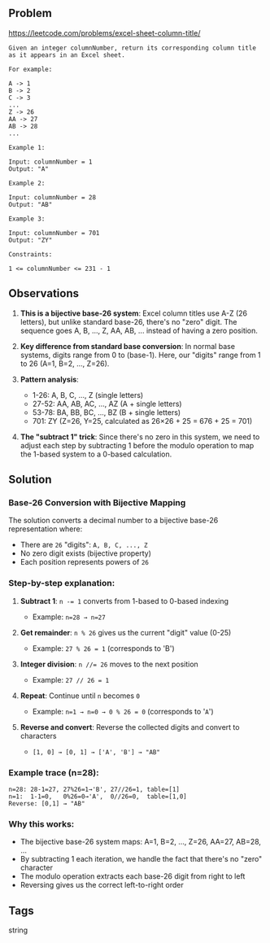 ## Problem

https://leetcode.com/problems/excel-sheet-column-title/

```
Given an integer columnNumber, return its corresponding column title as it appears in an Excel sheet.

For example:

A -> 1
B -> 2
C -> 3
...
Z -> 26
AA -> 27
AB -> 28 
...

Example 1:

Input: columnNumber = 1
Output: "A"

Example 2:

Input: columnNumber = 28
Output: "AB"

Example 3:

Input: columnNumber = 701
Output: "ZY"

Constraints:

1 <= columnNumber <= 231 - 1
```

## Observations

1. **This is a bijective base-26 system**: Excel column titles use A-Z (26 letters), but unlike standard base-26, there's no "zero" digit. The sequence goes A, B, ..., Z, AA, AB, ... instead of having a zero position.

2. **Key difference from standard base conversion**: In normal base systems, digits range from 0 to (base-1). Here, our "digits" range from 1 to 26 (A=1, B=2, ..., Z=26).

3. **Pattern analysis**:
   - 1-26: A, B, C, ..., Z (single letters)
   - 27-52: AA, AB, AC, ..., AZ (A + single letters)
   - 53-78: BA, BB, BC, ..., BZ (B + single letters)
   - 701: ZY (Z=26, Y=25, calculated as 26×26 + 25 = 676 + 25 = 701)

4. **The "subtract 1" trick**: Since there's no zero in this system, we need to adjust each step by subtracting 1 before the modulo operation to map the 1-based system to a 0-based calculation.

## Solution

### Base-26 Conversion with Bijective Mapping

The solution converts a decimal number to a bijective base-26 representation where:
- There are `26` "digits": `A, B, C, ..., Z`
- No zero digit exists (bijective property)
- Each position represents powers of `26`

### Step-by-step explanation:

1. **Subtract 1**: `n -= 1` converts from 1-based to 0-based indexing
   - Example: `n=28 → n=27`
   
2. **Get remainder**: `n % 26` gives us the current "digit" value (0-25)
   - Example: `27 % 26 = 1` (corresponds to 'B')
   
3. **Integer division**: `n //= 26` moves to the next position
   - Example: `27 // 26 = 1`
   
4. **Repeat**: Continue until `n` becomes `0`
   - Example: `n=1 → n=0 → 0 % 26 = 0` (corresponds to '`A`')
   
5. **Reverse and convert**: Reverse the collected digits and convert to characters
   - `[1, 0] → [0, 1] → ['A', 'B'] → "AB"`

### Example trace (n=28):
```
n=28: 28-1=27, 27%26=1→'B', 27//26=1, table=[1]
n=1:  1-1=0,   0%26=0→'A',  0//26=0,  table=[1,0]
Reverse: [0,1] → "AB"
```

### Why this works:
- The bijective base-26 system maps: A=1, B=2, ..., Z=26, AA=27, AB=28, ...
- By subtracting 1 each iteration, we handle the fact that there's no "zero" character
- The modulo operation extracts each base-26 digit from right to left
- Reversing gives us the correct left-to-right order

## Tags

string